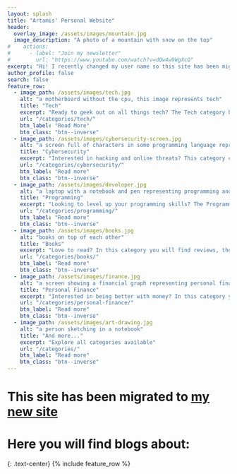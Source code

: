 ```yaml
---
layout: splash
title: "Artamis' Personal Website"
header:
  overlay_image: /assets/images/mountain.jpg
  image_description: "A photo of a mountain with snow on the top"
#    actions:
#      - label: "Join my newsletter"
#        url: "https://www.youtube.com/watch?v=dQw4w9WgXcQ"
excerpt: "Hi! I recently changed my user name so this site has been migrated to: [athemis.me](https://athemis.me)"
author_profile: false
search: false
feature_row:
  - image_path: /assets/images/tech.jpg
    alt: "a motherboard without the cpu, this image represents tech"
    title: "Tech"
    excerpt: "Ready to geek out on all things tech? The Tech category has got you covered with the latest gadgets, apps, and breakthroughs in science and technology. From nerdy news to fun and fascinating finds, I've got your tech fix right here. So come on in and let's explore the future together!"
    url: "/categories/tech/"
    btn_label: "Read More"
    btn_class: "btn--inverse"
  - image_path: /assets/images/cybersecurity-screen.jpg
    alt: "a screen full of characters in some programming language representing cybersecurity"
    title: "Cybersecurity"
    excerpt: "Interested in hacking and online threats? This category covers a wide range of topics related to computer security, including ethical hacking, penetration testing, and cybercrime. Whether you're a professional in the field or just starting out, you'll find valuable information here."
    url: "/categories/cybersecurity/"
    btn_label: "Read more"
    btn_class: "btn--inverse"
  - image_path: /assets/images/developer.jpg
    alt: "a laptop with a notebook and pen representing programming and coding"
    title: "Programming"
    excerpt: "Looking to level up your programming skills? The Programming category is the place to be! You'll find tips, tricks, and tools you need to succeed. From coding and programming to web design and UX, I cover it all with fresh and insightful content."
    url: "/categories/programming/"
    btn_label: "Read more"
    btn_class: "btn--inverse"
  - image_path: /assets/images/books.jpg
    alt: "books on top of each other"
    title: "Books"
    excerpt: "Love to read? In this category you will find reviews, thoughts, and summaries about a wide variety of books, both fiction and non-fiction."
    url: "/categories/books/"
    btn_label: "Read more"
    btn_class: "btn--inverse"
  - image_path: /assets/images/finance.jpg
    alt: "a screen showing a financial graph representing personal finance"
    title: "Personal Finance"
    excerpt: "Interested in being better with money? In this category you will learn more about budgeting, investing, and helpful tips."
    url: "/categories/personal-finance/"
    btn_label: "Read more"
    btn_class: "btn--inverse"
  - image_path: /assets/images/art-drawing.jpg
    alt: "a person sketching in a notebook"
    title: "And more..."
    excerpt: "Explore all categories available"
    url: "/categories/"
    btn_label: "Read more"
    btn_class: "btn--inverse"
---
```

# This site has been migrated to [my new site](https://athemis.me)

# Here you will find blogs about:

{: .text-center}
{% include feature_row %}

<script src='https://storage.ko-fi.com/cdn/scripts/overlay-widget.js'></script>
<script>
  kofiWidgetOverlay.draw('artam1s', {
    'type': 'floating-chat',
    'floating-chat.donateButton.text': 'Support me',
    'floating-chat.donateButton.background-color': '#00b9fe',
    'floating-chat.donateButton.text-color': '#fff'
  });
</script>

